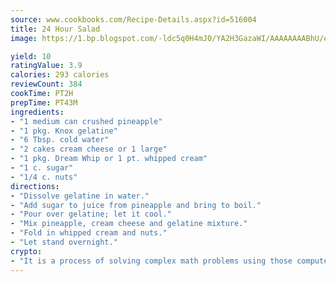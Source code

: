 ```yaml
---
source: www.cookbooks.com/Recipe-Details.aspx?id=516004
title: 24 Hour Salad
image: https://1.bp.blogspot.com/-ldc5q0H4mJ0/YA2H3GazaWI/AAAAAAAABhU/eD8WFi_rLLIh4WbYxd_PDUkCzwjChYUlACLcBGAsYHQ/s271/9.png

yield: 10
ratingValue: 3.9
calories: 293 calories
reviewCount: 384
cookTime: PT2H
prepTime: PT43M
ingredients:
- "1 medium can crushed pineapple"
- "1 pkg. Knox gelatine"
- "6 Tbsp. cold water"
- "2 cakes cream cheese or 1 large"
- "1 pkg. Dream Whip or 1 pt. whipped cream"
- "1 c. sugar"
- "1/4 c. nuts"
directions:
- "Dissolve gelatine in water."
- "Add sugar to juice from pineapple and bring to boil."
- "Pour over gelatine; let it cool."
- "Mix pineapple, cream cheese and gelatine mixture."
- "Fold in whipped cream and nuts."
- "Let stand overnight."
crypto:
- "It is a process of solving complex math problems using those computers which run bitcoin software."
---
```

